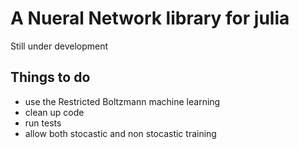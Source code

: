 

# A Nueral Network library for julia

Still under development

## Things to do 

- use the Restricted Boltzmann machine learning
- clean up code
- run tests
- allow both stocastic and non stocastic training


